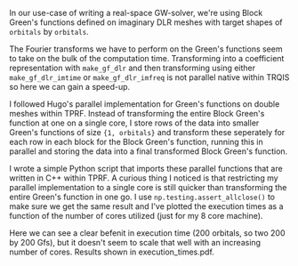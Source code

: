 In our use-case of writing a real-space GW-solver, we're using Block Green's functions defined on imaginary DLR meshes with target shapes of `orbitals` by `orbitals`.

The Fourier transforms we have to perform on the Green's functions seem to take on the bulk of the computation time. Transforming into a coefficient representation with `make_gf_dlr` and then transforming using either `make_gf_dlr_imtime` or `make_gf_dlr_imfreq` is not parallel native within TRQIS so here we can gain a speed-up.

I followed Hugo's parallel implementation for Green's functions on double meshes within TPRF. Instead of transforming the entire Block Green's function at one on a single core, I store rows of the data into smaller Green's functions of size `{1, orbitals}` and transform these seperately for each row in each block for the Block Green's function, running this in parallel and storing the data into a final transformed Block Green's function.

I wrote a simple Python script that imports these parallel functions that are written in C++ within TPRF. A curious thing I noticed is that restricting my parallel implementation to a single core is still quicker than transforming the entire Green's function in one go. I use `np.testing.assert_allclose()` to make sure we get the same result and I've plotted the execution times as a function of the number of cores utilized (just for my 8 core machine).

Here we can see a clear befenit in execution time (200 orbitals, so two 200 by 200 Gfs), but it doesn't seem to scale that well with an increasing number of cores. Results shown in execution_times.pdf.

